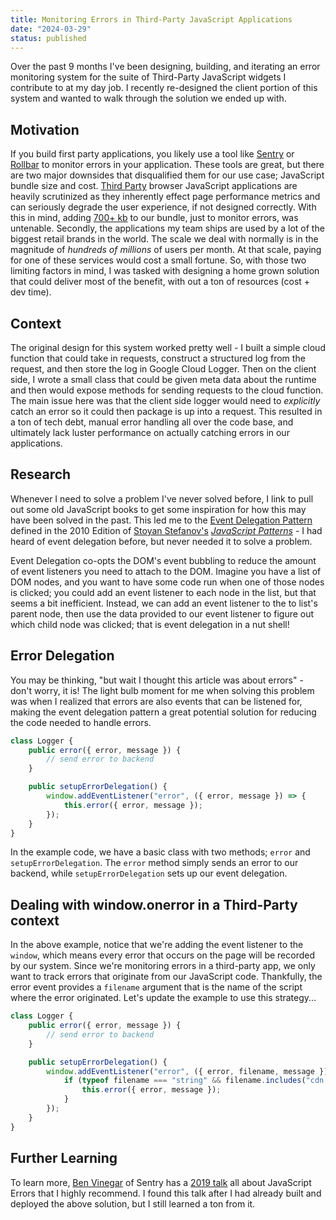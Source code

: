 ```yaml
---
title: Monitoring Errors in Third-Party JavaScript Applications
date: "2024-03-29"
status: published
---
```


Over the past 9 months I've been designing, building, and iterating an error monitoring system for the suite of Third-Party JavaScript widgets I contribute to at my day job. I recently re-designed the client portion of this system and wanted to walk through the solution we ended up with.

## Motivation

If you build first party applications, you likely use a tool like [Sentry](https://sentry.io) or [Rollbar](https://rollbar.com/) to monitor errors in your application. These tools are great, but there are two major downsides that disqualified them for our use case; JavaScript bundle size and cost. [Third Party](https://en.wikipedia.org/wiki/Third-party_software_component) browser JavaScript applications are heavily scrutinized as they inherently effect page performance metrics and can seriously degrade the user experience, if not designed correctly. With this in mind, adding [700+ kb](https://www.npmjs.com/package/@sentry/browser) to our bundle, just to monitor errors, was untenable. Secondly, the applications my team ships are used by a lot of the biggest retail brands in the world. The scale we deal with normally is in the magnitude of _hundreds of millions_ of users per month. At that scale, paying for one of these services would cost a small fortune. So, with those two limiting factors in mind, I was tasked with designing a home grown solution that could deliver most of the benefit, with out a ton of resources (cost + dev time).

## Context

The original design for this system worked pretty well - I built a simple cloud function that could take in requests, construct a structured log from the request, and then store the log in Google Cloud Logger. Then on the client side, I wrote a small class that could be given meta data about the runtime and then would expose methods for sending requests to the cloud function. The main issue here was that the client side logger would need to _explicitly_ catch an error so it could then package is up into a request. This resulted in a ton of tech debt, manual error handling all over the code base, and ultimately lack luster performance on actually catching errors in our applications.

## Research

Whenever I need to solve a problem I've never solved before, I link to pull out some old JavaScript books to get some inspiration for how this may have been solved in the past. This led me to the [Event Delegation Pattern](https://developer.mozilla.org/en-US/docs/Learn/JavaScript/Building_blocks/Events#event_delegation) defined in the 2010 Edition of [Stoyan Stefanov's](https://twitter.com/stoyanstefanov?lang=en) [_JavaScript Patterns_](https://www.amazon.com/JavaScript-Patterns-Better-Applications-Coding/dp/0596806752) - I had heard of event delegation before, but never needed it to solve a problem. 

Event Delegation co-opts the DOM's event bubbling to reduce the amount of event listeners you need to attach to the DOM. Imagine you have a list of DOM nodes, and you want to have some code run when one of those nodes is clicked; you could add an event listener to each node in the list, but that seems a bit inefficient. Instead, we can add an event listener to the to list's parent node, then use the data provided to our event listener to figure out which child node was clicked; that is event delegation in a nut shell!

## Error Delegation

You may be thinking, "but wait I thought this article was about errors" - don't worry, it is! The light bulb moment for me when solving this problem was when I realized that errors are also events that can be listened for, making the event delegation pattern a great potential solution for reducing the code needed to handle errors. 

```typescript
class Logger {
    public error({ error, message }) {
        // send error to backend
    }

    public setupErrorDelegation() {
        window.addEventListener("error", ({ error, message }) => {
            this.error({ error, message });
        });
    }
}
```

In the example code, we have a basic class with two methods; `error` and `setupErrorDelegation`. The `error` method simply sends an error to our backend, while `setupErrorDelegation` sets up our event delegation.

## Dealing with window.onerror in a Third-Party context

In the above example, notice that we're adding the event listener to the `window`, which means every error that occurs on the page will be recorded by our system. Since we're monitoring errors in a third-party app, we only want to track errors that originate from our JavaScript code. Thankfully, the error event provides a `filename` argument that is the name of the script where the error originated. Let's update the example to use this strategy...

```typescript
class Logger {
    public error({ error, message }) {
        // send error to backend
    }

    public setupErrorDelegation() {
        window.addEventListener("error", ({ error, filename, message }) => {
            if (typeof filename === "string" && filename.includes("cdn.my-domain.com/script.js")) {
                this.error({ error, message });
            }
        });
    }
}
```

## Further Learning

To learn more, [Ben Vinegar](https://twitter.com/bentlegen) of Sentry has a [2019 talk](https://www.youtube.com/watch?v=KpeftlLF99c) all about JavaScript Errors that I highly recommend. I found this talk after I had already built and deployed the above solution, but I still learned a ton from it.
